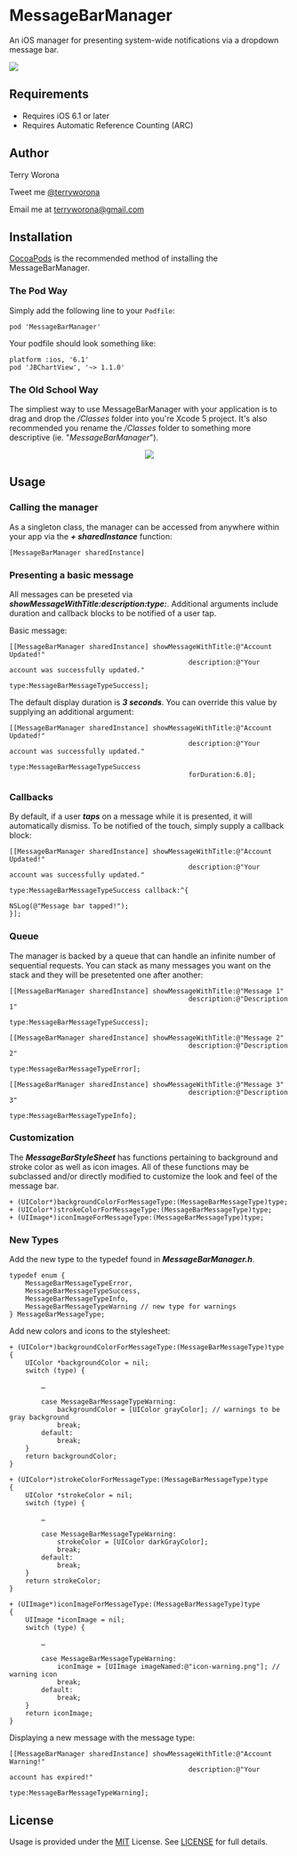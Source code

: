 # MessageBarManager

An iOS manager for presenting system-wide notifications via a dropdown message bar. 

<img src="https://raw.github.com/terryworona/MessageBarManager/master/Screenshots/main.png">

## Requirements

- Requires iOS 6.1 or later
- Requires Automatic Reference Counting (ARC)

## Author

<p>
	Terry Worona
</p>

<p>
	Tweet me <a href="http://www.twitter.com/terryworona">@terryworona</a>
</p>

<p>
	Email me at <a href="mailto:terryworona@gmail.com">terryworona@gmail.com</a>
</p>

## Installation

<a href="http://cocoapods.org/" target="_blank">CocoaPods</a> is the recommended method of installing the MessageBarManager.

### The Pod Way

Simply add the following line to your <code>Podfile</code>:

	pod 'MessageBarManager'
	
Your podfile should look something like:

	platform :ios, '6.1'
	pod 'JBChartView', '~> 1.1.0'
	
### The Old School Way

The simpliest way to use MessageBarManager with your application is to drag and drop the <i>/Classes</i> folder into you're Xcode 5 project. It's also recommended you rename the <i>/Classes</i> folder to something more descriptive (ie. "<i>MessageBarManager</i>").

<center>
	<img src="https://raw.github.com/terryworona/MessageBarManager/master/Screenshots/installation.png">
</center>

## Usage

### Calling the manager

As a singleton class, the manager can be accessed from anywhere within your app via the ***+ sharedInstance*** function:

	[MessageBarManager sharedInstance]
	
### Presenting a basic message

All messages can be preseted via ***showMessageWithTitle:description:type:***. Additional arguments include duration and callback blocks to be notified of a user tap. 

Basic message:

    [[MessageBarManager sharedInstance] showMessageWithTitle:@"Account Updated!"
                                                 description:@"Your account was successfully updated."
                                                        type:MessageBarMessageTypeSuccess];


The default display duration is ***3 seconds***. You can override this value by supplying an additional argument:

    [[MessageBarManager sharedInstance] showMessageWithTitle:@"Account Updated!"
                                                 description:@"Your account was successfully updated."
                                                        type:MessageBarMessageTypeSuccess
                                                 forDuration:6.0];

### Callbacks

By default, if a user ***taps*** on a message while it is presented, it will automatically dismiss. To be notified of the touch, simply supply a callback block:


    [[MessageBarManager sharedInstance] showMessageWithTitle:@"Account Updated!"
                                                 description:@"Your account was successfully updated."
                                                        type:MessageBarMessageTypeSuccess callback:^{
                                                            NSLog(@"Message bar tapped!");
    }];
	
### Queue

The manager is backed by a queue that can handle an infinite number of sequential requests. You can stack as many messages you want on the stack and they will be presetented one after another:

    [[MessageBarManager sharedInstance] showMessageWithTitle:@"Message 1"
                                                 description:@"Description 1"
                                                        type:MessageBarMessageTypeSuccess];

    [[MessageBarManager sharedInstance] showMessageWithTitle:@"Message 2"
                                                 description:@"Description 2"
                                                        type:MessageBarMessageTypeError];

    [[MessageBarManager sharedInstance] showMessageWithTitle:@"Message 3"
                                                 description:@"Description 3"
                                                        type:MessageBarMessageTypeInfo];

### Customization

The ***MessageBarStyleSheet*** has functions pertaining to background and stroke color as well as icon images. All of these functions may be subclassed and/or directly modified to customize the look and feel of the message bar. 

	+ (UIColor*)backgroundColorForMessageType:(MessageBarMessageType)type;
	+ (UIColor*)strokeColorForMessageType:(MessageBarMessageType)type;
	+ (UIImage*)iconImageForMessageType:(MessageBarMessageType)type;

### New Types
	
Add the new type to the typedef found in ***MessageBarManager.h***. 

	typedef enum {
    	MessageBarMessageTypeError,
	    MessageBarMessageTypeSuccess,
    	MessageBarMessageTypeInfo,
	    MessageBarMessageTypeWarning // new type for warnings
	} MessageBarMessageType;
	
Add new colors and icons to the stylesheet:

	+ (UIColor*)backgroundColorForMessageType:(MessageBarMessageType)type
	{
    	UIColor *backgroundColor = nil;
	    switch (type) {
        
    	    …
		
			case MessageBarMessageTypeWarning:
            	backgroundColor = [UIColor grayColor]; // warnings to be gray background
	            break;
    	    default:
        	    break;
	    }
	    return backgroundColor;
	}
	
	+ (UIColor*)strokeColorForMessageType:(MessageBarMessageType)type
	{
    	UIColor *strokeColor = nil;
	    switch (type) {
        
    	    …
		
			case MessageBarMessageTypeWarning:
            	strokeColor = [UIColor darkGrayColor];
	            break;
    	    default:
        	    break;
	    }
	    return strokeColor;
	}
	
	+ (UIImage*)iconImageForMessageType:(MessageBarMessageType)type
	{
	    UIImage *iconImage = nil;
    	switch (type) {
    	
    		…
    	
	        case MessageBarMessageTypeWarning:
    	        iconImage = [UIImage imageNamed:@"icon-warning.png"]; // warning icon
        	    break;
	        default:
    	        break;
    	}
    	return iconImage;
	}

Displaying a new message with the message type:

    [[MessageBarManager sharedInstance] showMessageWithTitle:@"Account Warning!"
                                                 description:@"Your account has expired!"
                                                        type:MessageBarMessageTypeWarning];

## License

Usage is provided under the <a href="http://opensource.org/licenses/MIT" target="_blank">MIT</a> License. See <a href="https://github.com/terryworona/MessageBarManager/blob/master/LICENSE">LICENSE</a> for full details.